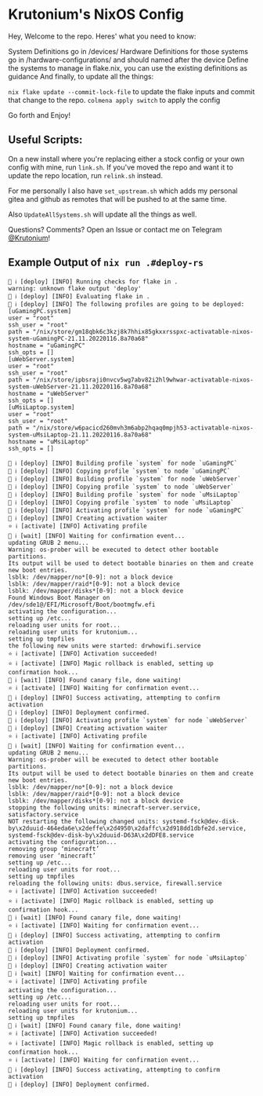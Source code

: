# Krutonium's NixOS Config

Hey, Welcome to the repo. Heres' what you need to know:

System Definitions go in /devices/
Hardware Definitions for those systems go in /hardware-configurations/ and should named after the device
Define the systems to manage in flake.nix, you can use the existing definitions as guidance
And finally, to update all the things:

`nix flake update --commit-lock-file` to update the flake inputs and commit that change to the repo.
`colmena apply switch` to apply the config

Go forth and Enjoy!

## Useful Scripts:

On a new install where you're replacing either a stock config or your own config with mine, run `link.sh`. If you've moved the repo and want it to update the repo location, run `relink.sh` instead.

For me personally I also have `set_upstream.sh` which adds my personal gitea and github as remotes that will be pushed to at the same time.

Also `UpdateAllSystems.sh` will update all the things as well.

Questions? Comments? Open an Issue or contact me on Telegram [@Krutonium](t.me/Krutonium)!

## Example Output of `nix run .#deploy-rs`

```
🚀 ℹ️ [deploy] [INFO] Running checks for flake in .
warning: unknown flake output 'deploy'
🚀 ℹ️ [deploy] [INFO] Evaluating flake in .
🚀 ℹ️ [deploy] [INFO] The following profiles are going to be deployed:
[uGamingPC.system]
user = "root"
ssh_user = "root"
path = "/nix/store/gm18qbk6c3kzj8k7hhix85gkxxrsspxc-activatable-nixos-system-uGamingPC-21.11.20220116.8a70a68"
hostname = "uGamingPC"
ssh_opts = []
[uWebServer.system]
user = "root"
ssh_user = "root"
path = "/nix/store/ipbsraji0nvcv5wg7abv82i2hl9whwar-activatable-nixos-system-uWebServer-21.11.20220116.8a70a68"
hostname = "uWebServer"
ssh_opts = []
[uMsiLaptop.system]
user = "root"
ssh_user = "root"
path = "/nix/store/w6pacicd260mvh3m6abp2hqaq0mpjh53-activatable-nixos-system-uMsiLaptop-21.11.20220116.8a70a68"
hostname = "uMsiLaptop"
ssh_opts = []

🚀 ℹ️ [deploy] [INFO] Building profile `system` for node `uGamingPC`
🚀 ℹ️ [deploy] [INFO] Copying profile `system` to node `uGamingPC`
🚀 ℹ️ [deploy] [INFO] Building profile `system` for node `uWebServer`
🚀 ℹ️ [deploy] [INFO] Copying profile `system` to node `uWebServer`
🚀 ℹ️ [deploy] [INFO] Building profile `system` for node `uMsiLaptop`
🚀 ℹ️ [deploy] [INFO] Copying profile `system` to node `uMsiLaptop`
🚀 ℹ️ [deploy] [INFO] Activating profile `system` for node `uGamingPC`
🚀 ℹ️ [deploy] [INFO] Creating activation waiter
⭐ ℹ️ [activate] [INFO] Activating profile
👀 ℹ️ [wait] [INFO] Waiting for confirmation event...
updating GRUB 2 menu...
Warning: os-prober will be executed to detect other bootable partitions.
Its output will be used to detect bootable binaries on them and create new boot entries.
lsblk: /dev/mapper/no*[0-9]: not a block device
lsblk: /dev/mapper/raid*[0-9]: not a block device
lsblk: /dev/mapper/disks*[0-9]: not a block device
Found Windows Boot Manager on /dev/sde1@/EFI/Microsoft/Boot/bootmgfw.efi
activating the configuration...
setting up /etc...
reloading user units for root...
reloading user units for krutonium...
setting up tmpfiles
the following new units were started: drwhowifi.service
⭐ ℹ️ [activate] [INFO] Activation succeeded!
⭐ ℹ️ [activate] [INFO] Magic rollback is enabled, setting up confirmation hook...
👀 ℹ️ [wait] [INFO] Found canary file, done waiting!
⭐ ℹ️ [activate] [INFO] Waiting for confirmation event...
🚀 ℹ️ [deploy] [INFO] Success activating, attempting to confirm activation
🚀 ℹ️ [deploy] [INFO] Deployment confirmed.
🚀 ℹ️ [deploy] [INFO] Activating profile `system` for node `uWebServer`
🚀 ℹ️ [deploy] [INFO] Creating activation waiter
⭐ ℹ️ [activate] [INFO] Activating profile
👀 ℹ️ [wait] [INFO] Waiting for confirmation event...
updating GRUB 2 menu...
Warning: os-prober will be executed to detect other bootable partitions.
Its output will be used to detect bootable binaries on them and create new boot entries.
lsblk: /dev/mapper/no*[0-9]: not a block device
lsblk: /dev/mapper/raid*[0-9]: not a block device
lsblk: /dev/mapper/disks*[0-9]: not a block device
stopping the following units: minecraft-server.service, satisfactory.service
NOT restarting the following changed units: systemd-fsck@dev-disk-by\x2duuid-464eda6e\x2deffe\x2d4950\x2daffc\x2d918dd1dbfe2d.service, systemd-fsck@dev-disk-by\x2duuid-D63A\x2dDFE8.service
activating the configuration...
removing group ‘minecraft’
removing user ‘minecraft’
setting up /etc...
reloading user units for root...
setting up tmpfiles
reloading the following units: dbus.service, firewall.service
⭐ ℹ️ [activate] [INFO] Activation succeeded!
⭐ ℹ️ [activate] [INFO] Magic rollback is enabled, setting up confirmation hook...
👀 ℹ️ [wait] [INFO] Found canary file, done waiting!
⭐ ℹ️ [activate] [INFO] Waiting for confirmation event...
🚀 ℹ️ [deploy] [INFO] Success activating, attempting to confirm activation
🚀 ℹ️ [deploy] [INFO] Deployment confirmed.
🚀 ℹ️ [deploy] [INFO] Activating profile `system` for node `uMsiLaptop`
🚀 ℹ️ [deploy] [INFO] Creating activation waiter
👀 ℹ️ [wait] [INFO] Waiting for confirmation event...
⭐ ℹ️ [activate] [INFO] Activating profile
activating the configuration...
setting up /etc...
reloading user units for root...
reloading user units for krutonium...
setting up tmpfiles
👀 ℹ️ [wait] [INFO] Found canary file, done waiting!
⭐ ℹ️ [activate] [INFO] Activation succeeded!
⭐ ℹ️ [activate] [INFO] Magic rollback is enabled, setting up confirmation hook...
⭐ ℹ️ [activate] [INFO] Waiting for confirmation event...
🚀 ℹ️ [deploy] [INFO] Success activating, attempting to confirm activation
🚀 ℹ️ [deploy] [INFO] Deployment confirmed.
```
